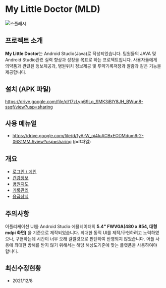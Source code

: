 # My Little Doctor (MLD)

![스플래시](https://user-images.githubusercontent.com/58100710/144800034-fbe6c2e0-d470-417a-b98e-223acbd870f4.png)

## 프로젝트 소개
**My Little Doctor**는 Android Studio(Java)로 작성되었습니다. 팀원들의 JAVA 및 Android Studio관련 실력 향상과 성장을 목표로 하는 프로젝트입니다. 사용자들에게 의약품과 관련된 정보제공과, 병원위치 정보제공 및 투약기록저장과 알람과 같은 기능을 제공합니다.


## 설치 (APK 파일)
https://drive.google.com/file/d/17zLyp69Lq_SMK3iBIY8JH_BWun8-ssqf/view?usp=sharing

## 사용 메뉴얼
- https://drive.google.com/file/d/1yArW_oi4luACBxEODMdum9r2-X6S1MMJ/view?usp=sharing (pdf파일)

## 개요
- [로그인 / 메인](https://github.com/Hamiric/MLD/blob/main/Login_Main.md)
- [건강정보](https://github.com/Hamiric/MLD/blob/main/Medical_Information.md)
- [병원지도](https://github.com/Hamiric/MLD/blob/main/Hospital_Map.md)
- [기록관리](https://github.com/Hamiric/MLD/blob/main/Record_Management.md)
- [응급상식](https://github.com/Hamiric/MLD/blob/main/Emergency.md)

## 주의사항
어플리케이션 UI를 Android Studio 에뮬레이터의 **5.4" FWVGA(480 x 854, 대형 mdpi 화면)** 을 기준으로 제작되었습니다. 최대한 동적 UI를 제작/구현하려고 노력하였으나, 구현하는데 시간이 너무 오래 걸릴것으로 판단하여 반영되지 않았습니다. 어플 사용에 최대한 방해를 받지 않기 위해서는 해당 해상도기준에 맞는 플랫폼을 사용하여야 합니다.

## 최신수정현황
+ 2021/12/8
